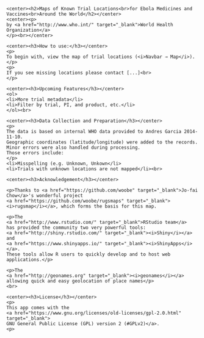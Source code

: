 <div id="fixed_width_content">
      
    <center><h2>Maps of Known Trial Locations<br>for Ebola Medicines and Vaccines<br>Around the World</h2></center>
    <center><p>
    by <a href="http://www.who.int/" target="_blank">World Health Organization</a>
    </p><br></center>
    
    <center><h3>How to use:</h3></center>    
    <p>
    To begin with, view the map of trial locations (<i>Navbar → Map</i>).</p>
    <p>
    If you see missing locations please contact [...]<br>
    </p>
   
    <center><h3>Upcoming Features</h3></center>
    <ol>
    <li>More trial metadata</li>
    <li>Filter by trial, PI, and product, etc.</li>
    </ol><br>
    
    <center><h3>Data Collection and Preparation</h3></center>
    <p>
    The data is based on internal WHO data provided to Andres Garcia 2014-11-10.
    Geographic coordinates (latitude/longitude) were added to the records.
    Minor errors were also handled during processing.
    Those errors include:
    </p>
    <li>Misspelling (e.g. Unknown, Unkown</li>
    <li>Trials with unknown locations are not mapped</li><br>
    
    <center><h3>Acknowledgement</h3></center>
    
    <p>Thanks to <a href="https://github.com/woobe" target="_blank">Jo-fai Chow</a>'s wonderful project
    <a href="https://github.com/woobe/rugsmaps" target="_blank"><i>rugsmap</i></a>, which forms the basis for this map.

    <p>The
    <a href="http://www.rstudio.com/" target="_blank">RStudio team</a>
    has provided the community two very powerful tools: 
    <a href="http://shiny.rstudio.com/" target="_blank"><i>Shiny</i></a> and
    <a href="https://www.shinyapps.io/" target="_blank"><i>ShinyApps</i></a>.
    These tools allow R users to quickly develop and to host web applications.</p>
    
    <p>The
    <a href="http://geonames.org" target="_blank"><i>geonames</i></a>
    allowing quick and easy geolocation of place names</p>    
    <br>
    
    <center><h3>License</h3></center>
    <p>
    This app comes with the
    <a href="https://www.gnu.org/licenses/old-licenses/gpl-2.0.html" target="_blank">
    GNU General Public License (GPL) version 2 (#GPLv2)</a>.
    <p>

</div>
